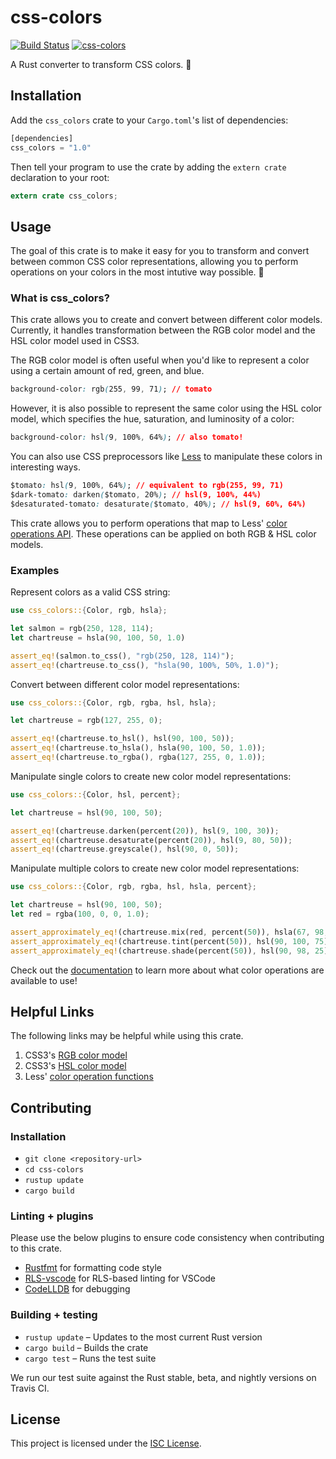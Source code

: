 # css-colors

[![Build Status](https://travis-ci.com/vaidehijoshi/css-colors.svg?branch=master)](https://travis-ci.com/vaidehijoshi/css-colors) [![css-colors](https://docs.rs/css-colors/badge.svg)](https://docs.rs/css-colors)

A Rust converter to transform CSS colors. 🎨

## Installation

Add the `css_colors` crate to your `Cargo.toml`'s list of dependencies:
```rust
[dependencies]
css_colors = "1.0"
```

Then tell your program to use the crate by adding the `extern crate` declaration to your root:
```rust
extern crate css_colors;
```

## Usage

The goal of this crate is to make it easy for you to transform and convert between common CSS color representations, allowing you to perform operations on your colors in the most intutive way possible. 🌈

### What is css_colors?

This crate allows you to create and convert between different color models. Currently, it handles transformation between the RGB color model and the HSL color model used in CSS3.

The RGB color model is often useful when you'd like to represent a color using a certain amount of red, green, and blue.
```css
background-color: rgb(255, 99, 71); // tomato
```
However, it is also possible to represent the same color using the HSL color model, which specifies the hue, saturation, and luminosity of a color:
```css
background-color: hsl(9, 100%, 64%); // also tomato!
```

You can also use CSS preprocessors like [Less](http://lesscss.org) to manipulate these colors in interesting ways.
```css
$tomato: hsl(9, 100%, 64%); // equivalent to rgb(255, 99, 71)
$dark-tomato: darken($tomato, 20%); // hsl(9, 100%, 44%)
$desaturated-tomato: desaturate($tomato, 40%); // hsl(9, 60%, 64%)
```

This crate allows you to perform operations that map to Less' [color operations API](http://lesscss.org/functions/#color-operations). These operations can be applied on both RGB & HSL color models.

### Examples

Represent colors as a valid CSS string:
```rust
use css_colors::{Color, rgb, hsla};

let salmon = rgb(250, 128, 114);
let chartreuse = hsla(90, 100, 50, 1.0)

assert_eq!(salmon.to_css(), "rgb(250, 128, 114)");
assert_eq!(chartreuse.to_css(), "hsla(90, 100%, 50%, 1.0)");
```

Convert between different color model representations:
```rust
use css_colors::{Color, rgb, rgba, hsl, hsla};

let chartreuse = rgb(127, 255, 0);

assert_eq!(chartreuse.to_hsl(), hsl(90, 100, 50));
assert_eq!(chartreuse.to_hsla(), hsla(90, 100, 50, 1.0));
assert_eq!(chartreuse.to_rgba(), rgba(127, 255, 0, 1.0));
```

Manipulate single colors to create new color model representations:
```rust
use css_colors::{Color, hsl, percent};

let chartreuse = hsl(90, 100, 50);

assert_eq!(chartreuse.darken(percent(20)), hsl(9, 100, 30));
assert_eq!(chartreuse.desaturate(percent(20)), hsl(9, 80, 50));
assert_eq!(chartreuse.greyscale(), hsl(90, 0, 50));
```

Manipulate multiple colors to create new color model representations:
```rust
use css_colors::{Color, rgb, rgba, hsl, hsla, percent};

let chartreuse = hsl(90, 100, 50);
let red = rgba(100, 0, 0, 1.0);

assert_approximately_eq!(chartreuse.mix(red, percent(50)), hsla(67, 98, 25, 1.0))
assert_approximately_eq!(chartreuse.tint(percent(50)), hsl(90, 100, 75));
assert_approximately_eq!(chartreuse.shade(percent(50)), hsl(90, 98, 25));
```

Check out the [documentation](https://docs.rs/css-colors) to learn more about what color operations are available to use!

## Helpful Links

The following links may be helpful while using this crate.

1. CSS3's [RGB color model](https://www.w3.org/TR/css-color-3/#rgb-color)
2. CSS3's [HSL color model](https://www.w3.org/TR/css-color-3/#hsl-color)
3. Less' [color operation functions](http://lesscss.org/functions/#color-operations)

## Contributing

### Installation

* `git clone <repository-url>`
* `cd css-colors`
* `rustup update`
* `cargo build`

### Linting + plugins

Please use the below plugins to ensure code consistency when contributing to this crate.
* [Rustfmt](https://github.com/rust-lang-nursery/rustfmt) for formatting code style
* [RLS-vscode](https://github.com/rust-lang-nursery/rls-vscode) for RLS-based linting for VSCode
* [CodeLLDB](https://github.com/vadimcn/vscode-lldb) for debugging

### Building + testing

* `rustup update` – Updates to the most current Rust version
* `cargo build` – Builds the crate
* `cargo test` – Runs the test suite

We run our test suite against the Rust stable, beta, and nightly versions on Travis CI.

## License

This project is licensed under the [ISC License](LICENSE.md).
